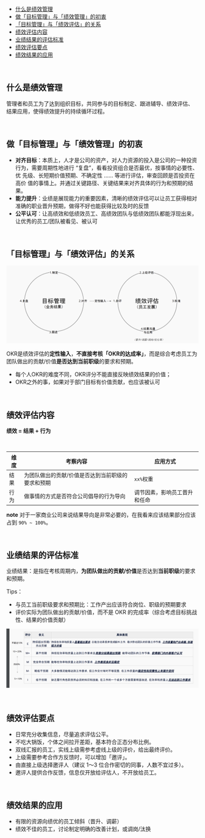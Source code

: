 


- [什么是绩效管理](#什么是绩效管理)
- [做「目标管理」与「绩效管理」的初衷](#做目标管理与绩效管理的初衷)
- [「目标管理」与「绩效评估」的关系](#目标管理与绩效评估的关系)
- [绩效评估内容](#绩效评估内容)
- [业绩结果的评估标准](#业绩结果的评估标准)
- [绩效评估要点](#绩效评估要点)
- [绩效结果的应用](#绩效结果的应用)


<br>


## 什么是绩效管理

管理者和员工为了达到组织目标，共同参与的目标制定、跟进辅导、绩效评估、
结果应用，使得绩效提升的持续循环过程。


<br>

## 做「目标管理」与「绩效管理」的初衷

- **对齐目标**：本质上，人才是公司的资产，对人力资源的投入是公司的一种投资
行为，需要周期性地进行 “复盘”，看看投资组合是否最优，按事情的必要性、优
先级、长短期价值预期、不确定性 …… 等进行评估，审查回顾是否投资在高价
值的事情上。并通过关键路径、关键结果来对齐具体的行为和预期的结果。
- **能力提升**：业绩是展现能力的重要因素，清晰的绩效评估可以让员工获得相对
准确的职业晋升预期，做得不好也能获得比较及时的反馈
- **公平认可**：让高绩效和低绩效员工、高绩效团队与低绩效团队都能浮现出来，
让优秀的员工/团队被看见、被认可


<br>

## 「目标管理」与「绩效评估」的关系

![两者关系](img/teamlead/performance_target.png)

OKR是绩效评估的**定性输入**，**不直接考核「OKR的达成率」**，而是综合考虑员工为团队做出的贡献/价值**是否达到当前职级**的要求和预期。
- 每个人OKR的难度不同，OKR评分不能直接反映绩效结果的价值；
- OKR之外的事，如果对于部门目标有价值贡献，也应该被认可

<br>

## 绩效评估内容

**绩效 = 结果 + 行为**

<br>

|  维度   | 考察内容   |应用方式  |
|  ----  | ----  | ----  |
| 结果  | 为团队做出的贡献/价值是否达到当前职级的要求和预期 | `xx%`权重 |
| 行为  | 做事情的方式是否符合公司倡导的行为导向 | 调节因素，影响员工晋升和任命 |

**note** 对于一家商业公司来说结果导向是非常必要的，在我看来应该结果部分应该占到 `90% ~ 100%`。

<br>

## 业绩结果的评估标准


业绩结果：是指在考核周期内，**为团队做出的贡献/价值**是否达到**当前职级**的要求和预期。

Tips：
- 与员工当前职级要求和预期比：工作产出应该符合岗位、职级的预期要求
-  评价实际为团队做出的贡献/价值，而不是 OKR 的完成率（综合考虑目标挑战性、结果的价值贡献）

![评价标准](img/teamlead/performance_standard.png)

<br>

## 绩效评估要点

- 日常充分收集信息，尽量追求评估公平。
- 不吃大锅饭，个体之间拉开差距，基本符合正态分布比例。
- 双线汇报的员工，实线上级需参考虚线上级的评价，给出最终评价。
- 上级需要参考合作方反馈时，可以增加「邀评」。
- 由直接上级选择邀评人（建议 1～3 位合作密切的同事，人数不宜过多）。
- 邀评人提供合作反馈，信息仅开放给评估人，不开放给员工。

<br>

## 绩效结果的应用

- 有限的资源向绩优的员工倾斜（晋升、调薪）
- 绩效不佳的员工，讨论制定明确的改善计划，或调岗/汰换